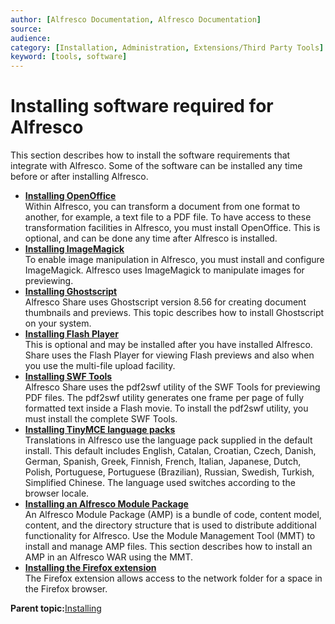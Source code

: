 ```yaml
---
author: [Alfresco Documentation, Alfresco Documentation]
source: 
audience: 
category: [Installation, Administration, Extensions/Third Party Tools]
keyword: [tools, software]
---
```


# Installing software required for Alfresco

This section describes how to install the software requirements that integrate with Alfresco. Some of the software can be installed any time before or after installing Alfresco.

-   **[Installing OpenOffice](../tasks/oo-install.md)**  
Within Alfresco, you can transform a document from one format to another, for example, a text file to a PDF file. To have access to these transformation facilities in Alfresco, you must install OpenOffice. This is optional, and can be done any time after Alfresco is installed.
-   **[Installing ImageMagick](../tasks/imagemagick-config.md)**  
To enable image manipulation in Alfresco, you must install and configure ImageMagick. Alfresco uses ImageMagick to manipulate images for previewing.
-   **[Installing Ghostscript](../tasks/Ghostscript-install.md)**  
Alfresco Share uses Ghostscript version 8.56 for creating document thumbnails and previews. This topic describes how to install Ghostscript on your system.
-   **[Installing Flash Player](../tasks/flash-install.md)**  
This is optional and may be installed after you have installed Alfresco. Share uses the Flash Player for viewing Flash previews and also when you use the multi-file upload facility.
-   **[Installing SWF Tools](../concepts/swftool-intro.md)**  
Alfresco Share uses the pdf2swf utility of the SWF Tools for previewing PDF files. The pdf2swf utility generates one frame per page of fully formatted text inside a Flash movie. To install the pdf2swf utility, you must install the complete SWF Tools.
-   **[Installing TinyMCE language packs](../tasks/tiny-lang.md)**  
Translations in Alfresco use the language pack supplied in the default install. This default includes English, Catalan, Croatian, Czech, Danish, German, Spanish, Greek, Finnish, French, Italian, Japanese, Dutch, Polish, Portuguese, Portuguese \(Brazilian\), Russian, Swedish, Turkish, Simplified Chinese. The language used switches according to the browser locale.
-   **[Installing an Alfresco Module Package](../tasks/amp-install.md)**  
An Alfresco Module Package \(AMP\) is a bundle of code, content model, content, and the directory structure that is used to distribute additional functionality for Alfresco. Use the Module Management Tool \(MMT\) to install and manage AMP files. This section describes how to install an AMP in an Alfresco WAR using the MMT.
-   **[Installing the Firefox extension](../tasks/tuh-firefox-install.md)**  
The Firefox extension allows access to the network folder for a space in the Firefox browser.

**Parent topic:**[Installing](../concepts/master-ch-install.md)

